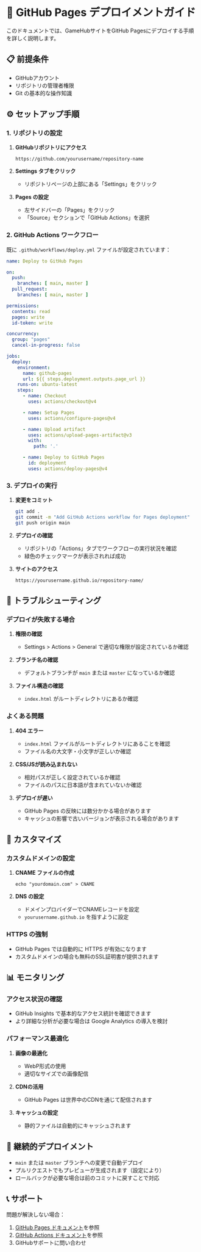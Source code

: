 # 🚀 GitHub Pages デプロイメントガイド

このドキュメントでは、GameHubサイトをGitHub Pagesにデプロイする手順を詳しく説明します。

## 📋 前提条件

- GitHubアカウント
- リポジトリの管理者権限
- Git の基本的な操作知識

## ⚙️ セットアップ手順

### 1. リポジトリの設定

1. **GitHubリポジトリにアクセス**
   ```
   https://github.com/yourusername/repository-name
   ```

2. **Settings タブをクリック**
   - リポジトリページの上部にある「Settings」をクリック

3. **Pages の設定**
   - 左サイドバーの「Pages」をクリック
   - 「Source」セクションで「GitHub Actions」を選択

### 2. GitHub Actions ワークフロー

既に `.github/workflows/deploy.yml` ファイルが設定されています：

```yaml
name: Deploy to GitHub Pages

on:
  push:
    branches: [ main, master ]
  pull_request:
    branches: [ main, master ]

permissions:
  contents: read
  pages: write
  id-token: write

concurrency:
  group: "pages"
  cancel-in-progress: false

jobs:
  deploy:
    environment:
      name: github-pages
      url: ${{ steps.deployment.outputs.page_url }}
    runs-on: ubuntu-latest
    steps:
      - name: Checkout
        uses: actions/checkout@v4

      - name: Setup Pages
        uses: actions/configure-pages@v4

      - name: Upload artifact
        uses: actions/upload-pages-artifact@v3
        with:
          path: '.'

      - name: Deploy to GitHub Pages
        id: deployment
        uses: actions/deploy-pages@v4
```

### 3. デプロイの実行

1. **変更をコミット**
   ```bash
   git add .
   git commit -m "Add GitHub Actions workflow for Pages deployment"
   git push origin main
   ```

2. **デプロイの確認**
   - リポジトリの「Actions」タブでワークフローの実行状況を確認
   - 緑色のチェックマークが表示されれば成功

3. **サイトのアクセス**
   ```
   https://yourusername.github.io/repository-name/
   ```

## 🔧 トラブルシューティング

### デプロイが失敗する場合

1. **権限の確認**
   - Settings > Actions > General で適切な権限が設定されているか確認

2. **ブランチ名の確認**
   - デフォルトブランチが `main` または `master` になっているか確認

3. **ファイル構造の確認**
   - `index.html` がルートディレクトリにあるか確認

### よくある問題

1. **404 エラー**
   - `index.html` ファイルがルートディレクトリにあることを確認
   - ファイル名の大文字・小文字が正しいか確認

2. **CSS/JSが読み込まれない**
   - 相対パスが正しく設定されているか確認
   - ファイルのパスに日本語が含まれていないか確認

3. **デプロイが遅い**
   - GitHub Pages の反映には数分かかる場合があります
   - キャッシュの影響で古いバージョンが表示される場合があります

## 🌟 カスタマイズ

### カスタムドメインの設定

1. **CNAME ファイルの作成**
   ```
   echo "yourdomain.com" > CNAME
   ```

2. **DNS の設定**
   - ドメインプロバイダーでCNAMEレコードを設定
   - `yourusername.github.io` を指すように設定

### HTTPS の強制

- GitHub Pages では自動的に HTTPS が有効になります
- カスタムドメインの場合も無料のSSL証明書が提供されます

## 📊 モニタリング

### アクセス状況の確認

- GitHub Insights で基本的なアクセス統計を確認できます
- より詳細な分析が必要な場合は Google Analytics の導入を検討

### パフォーマンス最適化

1. **画像の最適化**
   - WebP形式の使用
   - 適切なサイズでの画像配信

2. **CDNの活用**
   - GitHub Pages は世界中のCDNを通じて配信されます

3. **キャッシュの設定**
   - 静的ファイルは自動的にキャッシュされます

## 🔄 継続的デプロイメント

- `main` または `master` ブランチへの変更で自動デプロイ
- プルリクエストでもプレビューが生成されます（設定により）
- ロールバックが必要な場合は前のコミットに戻すことで対応

## 📞 サポート

問題が解決しない場合：

1. [GitHub Pages ドキュメント](https://docs.github.com/pages)を参照
2. [GitHub Actions ドキュメント](https://docs.github.com/actions)を参照
3. GitHubサポートに問い合わせ